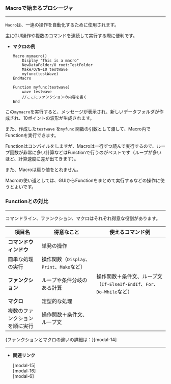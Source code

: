
### Macroで始まるプロシージャ

---

`Macro`は、一連の操作を自動化するために使用されます。

主にGUI操作や複数のコマンドを連続して実行する際に便利です。

- **マクロの例**
    
    ```igor
    Macro mymacro()
    	Display "This is a macro"
    	NewDataFolder/O root:TestFolder
    	Make/O/N=10 testWave
    	myfunc(testWave)
    EndMacro
    
    Function myfunc(testwave)
    	wave testwave
    	//ここにファンクションの内容を書く
    End
    ```
    

この`mymacro`を実行すると、メッセージが表示され、新しいデータフォルダが作成され、10ポイントの波形が生成されます。

また、作成した`testwave` を`myfunc` 関数の引数として渡して、Macro内でFunctionを実行できます。

Functionはコンパイルをしますが、Macroは一行ずつ読んで実行するので、ループ回数が非常に多い計算などはFunctionで行うのがベストです（ループが多いほど、計算速度に差が出てきます）。

また、Macroは戻り値をとれません。

Macroの使い道としては、GUIからFunctionをまとめて実行するなどの操作に使うとよいです。

### Functionとの対比

---

コマンドライン、ファンクション、マクロはそれぞれ得意な役割があります。

| **項目名** | **得意なこと** | **使えるコマンド例** |
| --- | --- | --- |
| **コマンドウィンドウ** | 単発の操作
簡単な処理の実行 | 操作関数（`Display`、`Print`、`Make`など） |
| **ファンクション** | ループや条件分岐のある計算 | 操作関数＋条件文、ループ文（`If-ElseIf-EndIf`、`For`、`Do-While`など） |
| **マクロ** | 定型的な処理
複数のファンクションを順に実行 | 操作関数＋条件文、ループ文 |

{ファンクションとマクロの違いの詳細は：}[modal-14]

---

- **関連リンク**

    <div class="related-link-wrapper">
      [modal-15]<!--MacroとFunctionの違い--><br>
      [modal-16]<!--Procedureでの$の使用--><br>
      [modal-6]<!--Functionの構文-->
    </div>